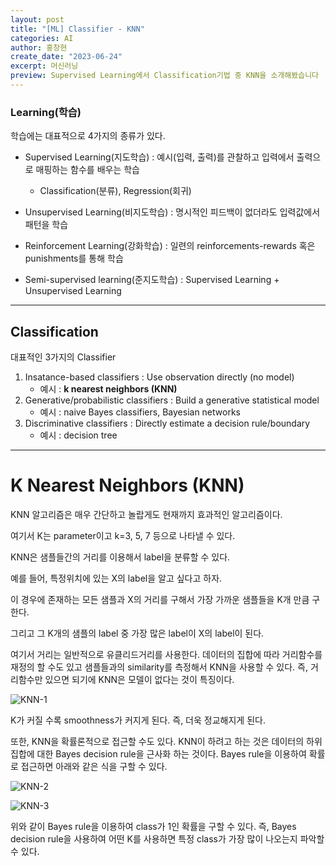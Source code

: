 ```yaml
---
layout: post
title: "[ML] Classifier - KNN"
categories: AI
author: 홍창현
create_date: "2023-06-24"
excerpt: 머신러닝
preview: Supervised Learning에서 Classification기법 중 KNN을 소개해봤습니다
---
```




<h3>Learning(학습)</h3>

학습에는 대표적으로 4가지의 종류가 있다.

- Supervised Learning(지도학습) : 예시(입력, 출력)를 관찰하고 입력에서 출력으로 매핑하는 함수를 배우는 학습
  - Classification(분류), Regression(회귀)
 
- Unsupervised Learning(비지도학습) : 명시적인 피드백이 없더라도 입력값에서 패턴을 학습 
- Reinforcement Learning(강화학습) : 일련의 reinforcements-rewards 혹은 punishments를 통해 학습
- Semi-supervised learning(준지도학습) : Supervised Learning + Unsupervised Learning

<hr/>

<h2>Classification</h2>
대표적인 3가지의 Classifier

1. Insatance-based classifiers : Use observation directly (no model)
   - 예시 : **k nearest neighbors (KNN)**
2. Generative/probabilistic classifiers : Build a generative statistical model
   - 예시 : naive Bayes classifiers, Bayesian networks
3. Discriminative classifiers : Directly estimate a decision rule/boundary
   - 예시 : decision tree
 

<hr/>
<h1>K Nearest Neighbors (KNN)</h1>

KNN 알고리즘은 매우 간단하고 놀랍게도 현재까지 효과적인 알고리즘이다.  

여기서 K는 parameter이고 k=3, 5, 7 등으로 나타낼 수 있다.  

KNN은 샘플들간의 거리를 이용해서 label을 분류할 수 있다.  

예를 들어, 특정위치에 있는 X의 label을 알고 싶다고 하자.  

이 경우에 존재하는 모든 샘플과 X의 거리를 구해서 가장 가까운 샘플들을 K개 만큼 구한다.  

그리고 그 K개의 샘플의 label 중 가장 많은 label이 X의 label이 된다.  



여기서 거리는 일반적으로 유클리드거리를 사용한다. 데이터의 집합에 따라 거리함수를 재정의 할 수도 있고 샘플들과의 similarity를 측정해서 KNN을 사용할 수 있다. 즉, 거리함수만 있으면 되기에 KNN은 모델이 없다는 것이 특징이다.  


![KNN-1](https://github.com/codelyst-blog/codelyst-blog.github.io/assets/48922050/703484a3-4bde-4b9e-add8-de7e6359821e)


K가 커질 수록 smoothness가 커지게 된다. 즉, 더욱 정교해지게 된다.


또한, KNN을 확률론적으로 접근할 수도 있다. KNN이 하려고 하는 것은 데이터의 하위 집합에 대한 Bayes decision rule을 근사화 하는 것이다. Bayes rule을 이용하여 확률로 접근하면 아래와 같은 식을 구할 수 있다.

![KNN-2](https://github.com/codelyst-blog/codelyst-blog.github.io/assets/48922050/f52f6814-df49-4d93-a1ea-8c32dd6dc8ba)

![KNN-3](https://github.com/codelyst-blog/codelyst-blog.github.io/assets/48922050/dafd3b3e-64c4-4476-9053-0bd20881c388)

위와 같이 Bayes rule을 이용하여 class가 1인 확률을 구할 수 있다. 즉, Bayes decision rule을 사용하여 어떤 K를 사용하면 특정 class가 가장 많이 나오는지 파악할 수 있다.
